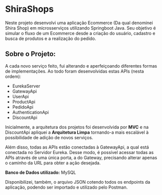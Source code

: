# ShiraShops

Neste projeto desenvolvi uma aplicação Ecommerce (Da qual denominei Shira Shop) em microsserviços utilizando Springboot Java.
Seu objetivo é simular o fluxo de um Ecommerce desde a criação do usuário, cadastro e busca de produtos e a realização do pedido.

## Sobre o Projeto:
A cada novo serviço feito, fui alterando e aperfeiçoando diferentes formas de implementações. Ao todo foram desenvolvidas estas APIs (nesta ordem):

* EurekaServer
* GatewayApi
* UserApi
* ProductApi
* PedidoApi
* AuthenticationApi
* DiscountApi

Inicialmente, a arquitetura dos projetos foi desenvolvida por **MVC** e na DiscountApi apliquei a **Arquitetura Limpa** tornando-a mais escalável à possibilidade de adição de novos serviços.

Além disso, todas as APIs estão conectadas à GatewayApi, a qual está conectada no Servidor Eureka. Desse modo, é possível acessar todas as APIs através de uma única porta, a do Gateway, precisando alterar apenas o caminho da URL para obter a ação desejada.

**Banco de Dados utilizado:** MySQL 

Disponibilizei, também, o arquivo JSON cotendo todos os endpoints da aplicação, podendo ser importado e utilizado pelo Postman.
